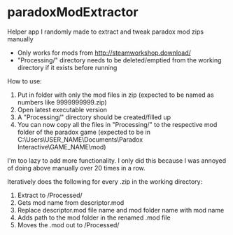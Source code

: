 # paradoxModExtractor
Helper app I randomly made to extract and tweak paradox mod zips manually
- Only works for mods from http://steamworkshop.download/
- "Processing/" directory needs to be deleted/emptied from the working directory if it exists before running 

How to use:

1. Put in folder with only the mod files in zip (expected to be named as numbers like 9999999999.zip)
2. Open latest executable version
3. A "Processing/" directory should be created/filled up
4. You can now copy all the files in "Processing/" to the respective mod folder of the paradox game (expected to be in C:\Users\USER_NAME\Documents\Paradox Interactive\GAME_NAME\mod)


I'm too lazy to add more functionality. I only did this because I was annoyed of doing above manually over 20 times in a row.

Iteratively does the following for every .zip in the working directory:

1. Extract to /Processed/
2. Gets mod name from descriptor.mod
3. Replace descriptor.mod file name and mod folder name with mod name
4. Adds path to the mod folder in the renamed .mod file
5. Moves the .mod out to /Processed/
